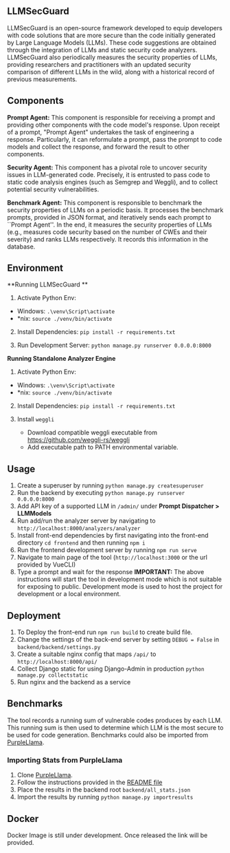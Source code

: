 ## LLMSecGuard 
LLMSecGuard  is an open-source framework developed to equip developers with code solutions that are more secure than the code initially generated by Large Language Models (LLMs). These code suggestions are obtained through the integration of LLMs and static security code analyzers. LLMSecGuard also periodically measures the security properties of LLMs, providing researchers and practitioners with an updated security comparison of different LLMs in the wild, along with a historical record of previous measurements.

## Components

**Prompt Agent:**
This component is responsible for receiving a prompt and providing other components with the code model's response. 
Upon receipt of a prompt, "Prompt Agent" undertakes the task of engineering a response.
Particularly, it can reformulate a prompt, pass the prompt to code models and collect the response, and forward the result to other components.

**Security Agent:**
This component has a pivotal role to uncover security issues in LLM-generated code.
Precisely, it is entrusted to pass code to static code analysis engines (such as Semgrep and Weggli), and to collect potential security vulnerabilities.

**Benchmark Agent:**
This component is responsible to benchmark the security properties of LLMs on a periodic basis.
It processes the benchmark prompts, provided in JSON format, and iteratively sends each prompt  to ``Prompt Agent''.
In the end, it measures the security properties of LLMs (e.g., measures code security based on the number of CWEs and their severity) and ranks LLMs respectively. It records this information in the database. 

## Environment

**Running LLMSecGuard **

1. Activate Python Env:
  - Windows: ``.\venv\Script\activate``
  - *nix:    ``source ./venv/bin/activate``

2. Install Dependencies:
   ``pip install -r requirements.txt``
   
4. Run Development Server:
  ``python manage.py runserver 0.0.0.0:8000``

**Running Standalone Analyzer Engine**

1. Activate Python Env:
  - Windows: ``.\venv\Script\activate``
  - *nix:    ``source ./venv/bin/activate``

2. Install Dependencies:
   ``pip install -r requirements.txt``

3. Install ``weggli``
   - Download compatible weggli executable from https://github.com/weggli-rs/weggli
   - Add executable path to PATH environmental variable.

## Usage
1. Create a superuser by running ``python manage.py createsuperuser``
2. Run the backend by executing ``python manage.py runserver 0.0.0.0:8000``
3. Add API key of a supported LLM in ``/admin/`` under **Prompt Dispatcher > LLMModels**
4. Run add/run the analyzer server by navigating to ``http://localhost:8000/analyzers/analyzer``
5. Install front-end dependencies by first navigating into the front-end directory ``cd frontend`` and then running ``npm i``
6. Run the frontend development server by running ``npm run serve``
7. Navigate to main page of the tool (``http://localhost:3000`` or the url provided by VueCLI)
8. Type a prompt and wait for the response
**IMPORTANT:** The above instructions will start the tool in development mode which is not suitable for exposing to public. Development mode is used to host the project for development or a local environment.

## Deployment
1. To Deploy the front-end run ``npm run build`` to create build file.
2. Change the settings of the back-end server by setting ``DEBUG = False`` in ``backend/backend/settings.py``
3. Create a suitable nginx config that maps ``/api/`` to ``http://localhost:8000/api/``
4. Collect Django static for using Django-Admin in production ``python manage.py collectstatic``
5. Run nginx and the backend as a service

## Benchmarks
The tool records a running sum of vulnerable codes produces by each LLM. This running sum is then used to determine which LLM is the most secure to be used for code generation. 
Benchmarks could also be imported from [PurpleLlama](https://github.com/facebookresearch/PurpleLlama/). 

### Importing Stats from PurpleLlama
1. Clone [PurpleLlama](https://github.com/facebookresearch/PurpleLlama/).
2. Follow the instructions provided in the [README file](https://github.com/facebookresearch/PurpleLlama/tree/main/CybersecurityBenchmarks)
3. Place the results in the backend root `backend/all_stats.json`
4. Import the results by running `python manage.py importresults`

## Docker 
Docker Image is still under development. Once released the link will be provided. 
